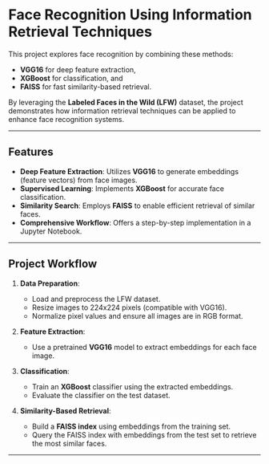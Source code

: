 # **Face Recognition Using Information Retrieval Techniques**

This project explores face recognition by combining these methods:
- **VGG16** for deep feature extraction,
- **XGBoost** for classification, and
- **FAISS** for fast similarity-based retrieval.

By leveraging the **Labeled Faces in the Wild (LFW)** dataset, the project demonstrates how information retrieval techniques can be applied to enhance face recognition systems.

---

## **Features**
- **Deep Feature Extraction**: Utilizes **VGG16** to generate embeddings (feature vectors) from face images.
- **Supervised Learning**: Implements **XGBoost** for accurate face classification.
- **Similarity Search**: Employs **FAISS** to enable efficient retrieval of similar faces.
- **Comprehensive Workflow**: Offers a step-by-step implementation in a Jupyter Notebook.

---

## **Project Workflow**
1. **Data Preparation**:
   - Load and preprocess the LFW dataset.
   - Resize images to 224x224 pixels (compatible with VGG16).
   - Normalize pixel values and ensure all images are in RGB format.

2. **Feature Extraction**:
   - Use a pretrained **VGG16** model to extract embeddings for each face image.

3. **Classification**:
   - Train an **XGBoost** classifier using the extracted embeddings.
   - Evaluate the classifier on the test dataset.

4. **Similarity-Based Retrieval**:
   - Build a **FAISS index** using embeddings from the training set.
   - Query the FAISS index with embeddings from the test set to retrieve the most similar faces.

---
